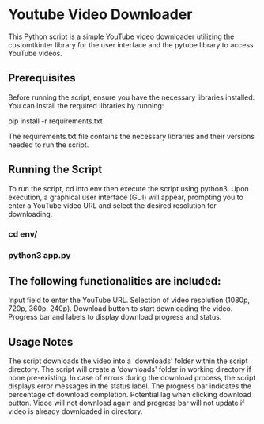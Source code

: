 # Youtube Video Downloader

This Python script is a simple YouTube video downloader utilizing the customtkinter library for the user interface and the pytube library to access YouTube videos.

## Prerequisites
Before running the script, ensure you have the necessary libraries installed. You can install the required libraries by running:

pip install -r requirements.txt

The requirements.txt file contains the necessary libraries and their versions needed to run the script.

## Running the Script
To run the script, cd into env then execute the script using python3. Upon execution, a graphical user interface (GUI) will appear, prompting you to enter a YouTube video URL and select the desired resolution for downloading.

### cd env/
### python3 app.py

## The following functionalities are included:

Input field to enter the YouTube URL.
Selection of video resolution (1080p, 720p, 360p, 240p).
Download button to start downloading the video.
Progress bar and labels to display download progress and status.

## Usage Notes

The script downloads the video into a 'downloads' folder within the script directory.
The script will create a 'downloads' folder in working directory if none pre-existing.
In case of errors during the download process, the script displays error messages in the status label.
The progress bar indicates the percentage of download completion.
Potential lag when clicking download button. 
Vidoe will not download again and progress bar will not update if video is already downloaded in directory.
